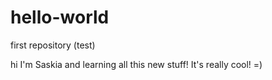 # hello-world
first repository (test)

hi I'm Saskia and learning all this new stuff!
It's really cool! =)
